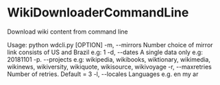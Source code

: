 # WikiDownloaderCommandLine
Download wiki content from command line

Usage:
python wdcli.py [OPTION]
    -m, --mirrors       Number choice of mirror link consists of US and Brazil e.g: 1
    -d, --dates         A single data only e.g: 20181101
    -p. --projects      e.g: wikipedia, wikibooks, wiktionary, wikimedia, wikinews, wikiversity, wikiquote, wikisource, wikivoyage
    -r, --maxretries    Number of retries. Default = 3
    -l, --locales       Languages e.g. en my ar 
